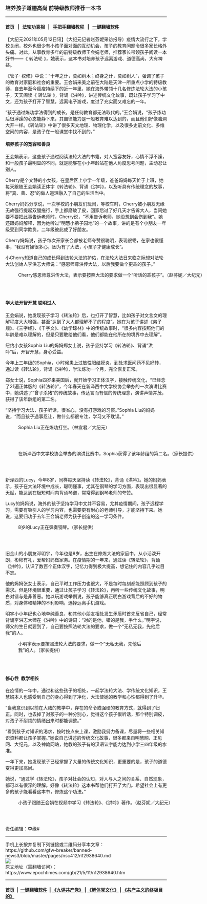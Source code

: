 ### 培养孩子道德高尚 前特级教师推荐一本书
------------------------

#### [首页](https://github.com/gfw-breaker/banned-news3/blob/master/README.md) &nbsp;&nbsp;|&nbsp;&nbsp; [法轮功真相](https://github.com/begood0513/basic/blob/master/README.md)  &nbsp;&nbsp;|&nbsp;&nbsp; [手把手翻墙教程](https://github.com/gfw-breaker/guides/wiki)  &nbsp;&nbsp;|&nbsp;&nbsp; [一键翻墙软件](https://github.com/gfw-breaker/nogfw/blob/master/README.md)  



<div><p>
 【大纪元2021年05月12日讯】（大纪元记者赵芬妮采访报导）疫情大流行之下，学校关闭，校外也很少有小孩子面对面的互动机会，孩子的教育问题令很多家长格外头痛。对此，从事教育多年的前特级教师王会娟老师，推荐家长带领孩子阅读一本好书——《
 <ok href="https://www.epochtimes.com/gb/tag/%E8%BD%AC%E6%B3%95%E8%BD%AE.html">
  转法轮
 </ok>
 》，她表示，这本书对培养孩子远离游戏、道德高尚，大有裨益。
</p>
<p>
 《管子· 权修》中说：“十年之计，莫如树木；终身之计，莫如树人”，强调了孩子的教育对家庭和社会的重要。王会娟来美之前在大陆是天津一所重点小学的特级教师，自去年至今瘟疫持续下的近一年里，她在海外带领十几名修炼法轮大法的小孩子，天天阅读《
 <ok href="https://www.epochtimes.com/gb/tag/%E8%BD%AC%E6%B3%95%E8%BD%AE.html">
  转法轮
 </ok>
 》，背诵《洪吟》，讲述传统文化故事，既让孩子学习了中文，还为孩子打开了智慧，远离电子游戏，度过了充实而又难忘的一年。
</p>
<p>
 “孩子通过炼功学法得到的成长，是任何教育都无法取代的。”王会娟说，“孩子炼功后很浮躁的心态能静下来，其自律能力是一般教育难以达到的，而且他们好像脑洞大开一样。《转法轮》中讲了很多天文地理、物理化学，以及很多史前文化、多维空间的内容，是孩子在一般课堂中找不到的。”
</p>
<h4>
 培养孩子的宽容和善良
</h4>
<p>
 王会娟表示，这些孩子通过阅读法轮大法的书籍，对人宽容友好，心情不浮不躁，和一般孩子最明显的不同，就是能够在小小年龄站在他人角度思考问题，主动忍让别人。
</p>
<p>
 Cherry是个文静的小女孩，在皇后区上小学一年级，爸爸妈妈每天忙于上班，她每天跟随王会娟读正体字《转法轮》、背诵《洪吟》，以及听具有传统理念的故事，将“真、善、忍”的做人道理融入了自己的生活当中。
</p>
<p>
 Cherry妈妈分享说，一次学校的小朋友们玩闹，等校车时，Cherry被小朋友无缘无故强行提起双腿拖行，手上都磨破了皮，回家后过了好几天才告诉大人，当问她要不要把此事告诉老师时，Cherry说，“不用告诉老师，她没想到会伤到我”。她还跟妈妈解释，因为她听过“明慧小弟子园地”的一个故事，讲的是有个小朋友一年级受到同学欺负，二年级彼此成了好朋友。
</p>
<p>
 Cherry妈妈说，孩子每次开家长会都被老师夸赞很聪明，表现很乖，在家也很懂事，“我没有操很多心，因为有了大法，小孩子才健康成长”。
</p>
<p>
 小Cherry知道自己的成长得到法轮大法的护佑，在法轮大法日来临之际想对法轮大法创始人李洪志大师说：“感恩师尊洪传大法，以后我要做个更乖的孩子。”
</p>
<figure aria-describedby="caption-attachment-12938652" class="wp-caption aligncenter" id="attachment_12938652" style="width: 600px">
 <ok href="https://i.epochtimes.com/assets/uploads/2021/05/id12938652-cherry-DSC_0977.jpg" target="_blank">
  <img alt="" class="size-large wp-image-12938652" src="https://i.epochtimes.com/assets/uploads/2021/05/id12938652-cherry-DSC_0977-600x400.jpg"/>
 </ok>
 <br/><figcaption class="wp-caption-text" id="caption-attachment-12938652">
  Cherry感恩师尊洪传大法，表示要按照大法的要求做一个“听话的乖孩子”。（赵芬妮／大纪元）
 </figcaption><br/>
</figure><br/>
<h4>
 学大法开智开慧 聪明过人
</h4>
<p>
 王会娟说，她发现孩子学习《转法轮》后，也打开了智慧，比如孩子对文言文的理解程度大大增强，甚至“达到了大人都理解不了的程度”。她在为孩子讲述《弟子规》、《三字经》、《千字文》、《幼学琼林》中的传统故事时，“很多内容按照他们的年龄是难以理解的，但是只要敢给他们看，他们都能在他所在的境界中去理解”。
</p>
<p>
 纽约小女孩Sophia Liu的妈妈郑女士说，孩子坚持学习《转法轮》、背诵“洪吟”后，开智开慧，身心受益。
</p>
<p>
 今年上三年级的Sophia，小时候患上过敏性眼结膜炎，到处求医问药不见好转，通过读《转法轮》，背诵《洪吟》，学法炼功一个月，完全恢复正常。
</p>
<p>
 郑女士说，Sophia四岁来美国后，就开始学习正体汉字，接触传统文化，“已经念了21遍正体版的《转法轮》”，今年春天在新泽西中文学校协会举办的一次演讲比赛中，她讲述了“曾子杀猪”的传统故事，传达言而有信的传统理念，演讲声情并茂，获得了该年龄组的第二名。
</p>
<p>
 “坚持学习大法，孩子听话，很省心，没有打游戏的习惯。”Sophia Liu的妈妈说，“而且孩子遇事忍让，做什么都很专注，学习又不耽误。”
</p>
<figure aria-describedby="caption-attachment-12942766" class="wp-caption aligncenter" id="attachment_12942766" style="width: 600px">
 <ok href="https://i.epochtimes.com/assets/uploads/2021/05/id12942766-73cabb1667c989e95d2e6f8772542ccd.jpg" target="_blank">
  <img alt="" class="size-large wp-image-12942766" src="https://i.epochtimes.com/assets/uploads/2021/05/id12942766-73cabb1667c989e95d2e6f8772542ccd-600x401.jpg"/>
 </ok>
 <br/><figcaption class="wp-caption-text" id="caption-attachment-12942766">
  Sophia Liu正在炼功打坐。（林宜君／大纪元）
 </figcaption><br/>
</figure><br/>
<figure aria-describedby="caption-attachment-12941151" class="wp-caption aligncenter" id="attachment_12941151" style="width: 600px">
 <ok href="https://i.epochtimes.com/assets/uploads/2021/05/id12941151-IMG_6443.jpeg" target="_blank">
  <img alt="" class="size-large wp-image-12941151" src="https://i.epochtimes.com/assets/uploads/2021/05/id12941151-IMG_6443-600x546.jpeg"/>
 </ok>
 <br/><figcaption class="wp-caption-text" id="caption-attachment-12941151">
  在新泽西中文学校协会举办的演讲比赛中，Sophia获得了该年龄组的第二名。（家长提供）
 </figcaption><br/>
</figure><br/>
<p>
 新泽西的Lucy，今年8岁，同样每天坚持读《转法轮》，背诵《洪吟》。她的妈妈表示，孩子在大法环境中成长，聪明懂事，尤其在钢琴的学习方面，表现出很显著的天赋，能达到在极短时间内背诵琴谱，常常得到钢琴老师的夸赞。
</p>
<p>
 Lucy的妈妈说，海外的孩子坚持学习中文并不容易，尤其疫情期间，孩子远程学习，需要有吸引人的学习内容，也需要更有耐心的老师引导，才能坚持下来。她说，这要归功于去年王会娟老师为孩子创造的这一学习条件。
</p>
<figure aria-describedby="caption-attachment-12938673" class="wp-caption aligncenter" id="attachment_12938673" style="width: 600px">
 <ok href="https://i.epochtimes.com/assets/uploads/2021/05/id12938673-new-.jpg" target="_blank">
  <img alt="" class="size-large wp-image-12938673" src="https://i.epochtimes.com/assets/uploads/2021/05/id12938673-new--600x706.jpg"/>
 </ok>
 <br/><figcaption class="wp-caption-text" id="caption-attachment-12938673">
  8岁的Lucy正在弹奏钢琴。（家长提供）
 </figcaption><br/>
</figure><br/>
<p>
 旧金山的小朋友邓明宇，今年也是8岁，出生在修炼大法的家庭中，从小活泼开朗，彬彬有礼，爱帮妈妈做家务。在疫情期的一年来，通过读《转法轮》，背诵《洪吟》，认识了数百个正体汉字，记忆力得到极大提高，想记住的内容几乎过目不忘。
</p>
<p>
 他的妈妈张女士表示，自己平时工作压力也很大，不是每时每刻都能照顾到孩子的需求。但是环境很重要，通过让孩子学习《转法轮》，再听一些传统文化故事，明白对错与是非善恶。她以玩游戏举例说，孩子能够真正明白游戏背后的不好的物质，对身体和精神的不利影响，选择远离手机游戏。
</p>
<p>
 明宇小小年纪也心地单纯善良，和其他小朋友相处发生矛盾时首先反省自己，经常背诵李洪志大师在《洪吟》中的诗词：“对的是他，错的是我，争什么。”明宇说，师父的生日就要到了，自己要按照法轮大法的要求，做一个“无私无我，先他后我”的人。
</p>
<figure aria-describedby="caption-attachment-12942717" class="wp-caption aligncenter" id="attachment_12942717" style="width: 392px">
 <ok href="https://i.epochtimes.com/assets/uploads/2021/05/id12942717-0ffd2965232995450c8eef5bb517611f.jpg" target="_blank">
  <img alt="" class="wp-image-12942717" src="https://i.epochtimes.com/assets/uploads/2021/05/id12942717-0ffd2965232995450c8eef5bb517611f-600x800.jpg"/>
 </ok>
 <br/><figcaption class="wp-caption-text" id="caption-attachment-12942717">
  小明宇表示要按照法轮大法的要求，做一个“无私无我，先他后我”的人。（家长提供）
 </figcaption><br/>
</figure><br/>
<h4>
 修心性  教学相长
</h4>
<p>
 在疫情的一年中，通过和这些孩子的相处，一起学法轮大法、学传统文化知识，王慧娟本人也感受到自己的身心得到了净化，大法使她的教学和心性都得到了升华。
</p>
<p>
 “当我意识到以前在大陆的教学中，存在的命令或强硬的教育方式，就得到了归正。同时，也去掉了对孩子的一种分别心，觉得这个孩子很听话，那个特别调皮，对孩子不耐烦的情绪出来时都能调整。”
</p>
<p>
 “看到孩子对知识的渴求，按时按点来上课，激励我努力备课，尽量将一些相关知识资料都让孩子掌握。”她说自己讲述的传统文化故事，很多都来自明慧网、正见网、大纪元，以及神韵网站，她教的孩子有的汉语认字能力达到小学三四年级的水准。
</p>
<p>
 一年下来，她发现孩子已经掌握了大量的传统文化知识，更重要的是，孩子的道德变得更加高尚。
</p>
<p>
 她说，“通过学《转法轮》，孩子对社会的认知，对人与人之间的关系、自然现象，都可以有很深的理解。好像《转法轮》这本书帮他们打开了大门。希望社会上有更多的孩子能看看这本书，修炼这个功法。”
</p>
<figure aria-describedby="caption-attachment-12942746" class="wp-caption aligncenter" id="attachment_12942746" style="width: 600px">
 <ok href="https://i.epochtimes.com/assets/uploads/2021/05/id12942746-415333197b727d058b8515195d0130c4.jpg" target="_blank">
  <img alt="" class="size-large wp-image-12942746" src="https://i.epochtimes.com/assets/uploads/2021/05/id12942746-415333197b727d058b8515195d0130c4-600x495.jpg"/>
 </ok>
 <br/><figcaption class="wp-caption-text" id="caption-attachment-12942746">
  小孩子跟随王会娟在视频中学习《转法轮》、《洪吟》著作。（赵芬妮／大纪元）
 </figcaption><br/>
</figure><br/>
<p>
 责任编辑：李缘#
</p>
</div>
<hr/>
手机上长按并复制下列链接或二维码分享本文章：<br/>
https://github.com/gfw-breaker/banned-news3/blob/master/pages/nsc412/n12938640.md <br/>
<a href='https://github.com/gfw-breaker/banned-news3/blob/master/pages/nsc412/n12938640.md'><img src='https://github.com/gfw-breaker/banned-news3/blob/master/pages/nsc412/n12938640.md.png'/></a> <br/>
原文地址（需翻墙访问）：https://www.epochtimes.com/gb/21/5/11/n12938640.htm


------------------------
#### [首页](https://github.com/gfw-breaker/banned-news3/blob/master/README.md) &nbsp;|&nbsp; [一键翻墙软件](https://github.com/gfw-breaker/nogfw/blob/master/README.md) &nbsp;| [《九评共产党》](https://github.com/gfw-breaker/9ping.md/blob/master/README.md#九评之一评共产党是什么) | [《解体党文化》](https://github.com/gfw-breaker/jtdwh.md/blob/master/README.md) | [《共产主义的终极目的》](https://github.com/gfw-breaker/gczydzjmd.md/blob/master/README.md)


<img src='http://gfw-breaker.win/banned-news3/pages/nsc412/n12938640.md' width='0px' height='0px'/>